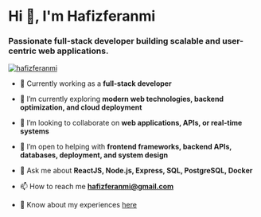 <h1>Hi 👋, I'm Hafizferanmi</h1>
<h3>Passionate full-stack developer building scalable and user-centric web applications.</h3>

<p align="left"> <a href="https://twitter.com/hafizferanmi" target="blank"><img src="https://img.shields.io/twitter/follow/hafizferanmi?logo=twitter&style=for-the-badge" alt="hafizferanmi" /></a> </p>

- 🔭 Currently working as a **full-stack developer**

- 🌱 I’m currently exploring **modern web technologies, backend optimization, and cloud deployment**

- 👯 I’m looking to collaborate on **web applications, APIs, or real-time systems**

- 🤝 I’m open to helping with **frontend frameworks, backend APIs, databases, deployment, and system design**

- 💬 Ask me about **ReactJS, Node.js, Express, SQL, PostgreSQL, Docker**

- 📫 How to reach me **hafizferanmi@gmail.com**

- 📄 Know about my experiences [here](https://docs.google.com/document/d/1C817_1y5QLl5IJUp39PpvKKOcnOSI_eCUCzeYH7lsZU/edit?usp=sharing)
